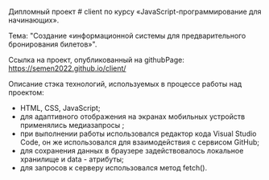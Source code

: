 Дипломный проект # client по курсу «JavaScript-программирование для начинающих».

Тема: "Создание «информационной системы для предварительного бронирования билетов»".

Ссылка на проект, опубликованный на githubPage: https://semen2022.github.io/client/ 

Описание стэка технологий, используемых в процессе работы над проектом:

- HTML, CSS, JavaScript;
- для адаптивного отображения на экранах мобильных устройств применялись медиазапросы ;
- при выполнении работы использовался редактор кода Visual Studio Code, он же использовался для взаимодействия с сервисом GitHub;
- для сохранения данных в браузере задействовалось локальное хранилище и data - атрибуты;
- для запросов к серверу использовался метод fetch(). 
